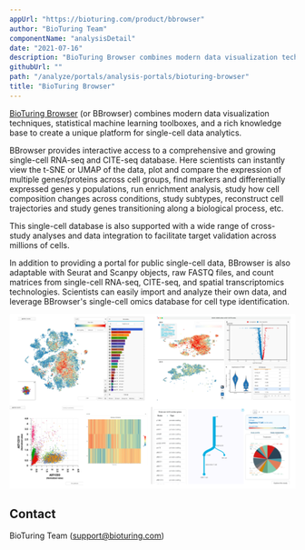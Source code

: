 ```yaml
---
appUrl: "https://bioturing.com/product/bbrowser"
author: "BioTuring Team"
componentName: "analysisDetail"
date: "2021-07-16"
description: "BioTuring Browser combines modern data visualization techniques, statistical machine learning toolboxes, and a rich knowledge base to create a unique platform for single-cell data analytics."
githubUrl: ""
path: "/analyze/portals/analysis-portals/bioturing-browser"
title: "BioTuring Browser"
---
```


[BioTuring Browser](https://bioturing.com/product/bbrowser) (or BBrowser) combines modern data visualization techniques, statistical machine learning toolboxes, and a rich knowledge base to create a unique platform for single-cell data analytics.

BBrowser provides interactive access to a comprehensive and growing single-cell RNA-seq and CITE-seq database. Here scientists can instantly view the t-SNE or UMAP of the data, plot and compare the expression of multiple genes/proteins across cell groups, find markers and differentially expressed genes y populations, run enrichment analysis, study how cell composition changes across conditions, study subtypes, reconstruct cell trajectories and study genes transitioning along a biological process, etc.

This single-cell database is also supported with a wide range of cross-study analyses and data integration to facilitate target validation across millions of cells.

In addition to providing a portal for public single-cell data, BBrowser is also adaptable with Seurat and Scanpy objects, raw FASTQ files, and count matrices from single-cell RNA-seq, CITE-seq, and spatial transcriptomics technologies. Scientists can easily import and analyze their own data, and leverage BBrowser's single-cell omics database for cell type identification.

![BioTuring Browser](../../_images/portals/bioturing-browser.png)

## Contact

BioTuring Team (<support@bioturing.com>)

